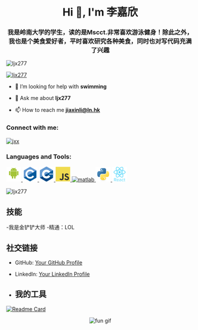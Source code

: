 <h1 align="center">Hi 👋, I'm 李嘉欣</h1>
<h3 align="center">我是岭南大学的学生，读的是Mscct.非常喜欢游泳健身！除此之外，我也是个美食爱好者，平时喜欢研究各种美食，同时也对写代码充满了兴趣</h3>

<p align="left"> <img src="https://komarev.com/ghpvc/?username=ljx277&label=Profile%20views&color=0e75b6&style=flat" alt="ljx277" /> </p>

<p align="left"> <a href="https://github.com/ryo-ma/github-profile-trophy"><img src="https://github-profile-trophy.vercel.app/?username=ljx277" alt="ljx277" /></a> </p>

- 🤝 I’m looking for help with **swimming**

- 💬 Ask me about **ljx277**

- 📫 How to reach me **jiaxinli@ln.hk**

<h3 align="left">Connect with me:</h3>
<p align="left">
<a href="https://fb.com/jxx" target="blank"><img align="center" src="https://raw.githubusercontent.com/rahuldkjain/github-profile-readme-generator/master/src/images/icons/Social/facebook.svg" alt="jxx" height="30" width="40" /></a>
</p>

<h3 align="left">Languages and Tools:</h3>
<p align="left"> <a href="https://developer.android.com" target="_blank" rel="noreferrer"> <img src="https://raw.githubusercontent.com/devicons/devicon/master/icons/android/android-original-wordmark.svg" alt="android" width="40" height="40"/> </a> <a href="https://www.cprogramming.com/" target="_blank" rel="noreferrer"> <img src="https://raw.githubusercontent.com/devicons/devicon/master/icons/c/c-original.svg" alt="c" width="40" height="40"/> </a> <a href="https://www.w3schools.com/cpp/" target="_blank" rel="noreferrer"> <img src="https://raw.githubusercontent.com/devicons/devicon/master/icons/cplusplus/cplusplus-original.svg" alt="cplusplus" width="40" height="40"/> </a> <a href="https://developer.mozilla.org/en-US/docs/Web/JavaScript" target="_blank" rel="noreferrer"> <img src="https://raw.githubusercontent.com/devicons/devicon/master/icons/javascript/javascript-original.svg" alt="javascript" width="40" height="40"/> </a> <a href="https://www.mathworks.com/" target="_blank" rel="noreferrer"> <img src="https://upload.wikimedia.org/wikipedia/commons/2/21/Matlab_Logo.png" alt="matlab" width="40" height="40"/> </a> <a href="https://www.python.org" target="_blank" rel="noreferrer"> <img src="https://raw.githubusercontent.com/devicons/devicon/master/icons/python/python-original.svg" alt="python" width="40" height="40"/> </a> <a href="https://reactjs.org/" target="_blank" rel="noreferrer"> <img src="https://raw.githubusercontent.com/devicons/devicon/master/icons/react/react-original-wordmark.svg" alt="react" width="40" height="40"/> </a> </p>

<p><img align="center" src="https://github-readme-stats.vercel.app/api/top-langs?username=ljx277&show_icons=true&locale=en&layout=compact" alt="ljx277" /></p>


## 技能
  -我是金铲铲大师
  -精通：LOL

## 社交链接
- GitHub: [Your GitHub Profile](https://github.com/ljx277)
- LinkedIn: [Your LinkedIn Profile](https://www.linkedin.com/in/ljx277)

- ## 我的工具
[![Readme Card](https://github-readme-stats.vercel.app/api?username=ljx277&title_color=ffffff&icon_color=bb2acf&text_color=daf7dc&bg_color=151515)](https://github.com/anuraghazra/github-readme-stats)


<!-- 添加趣味动图 -->
<p align="center">
  <img   src="https://media.giphy.com/media/JIX9t2j0ZTN9S/giphy.gif" alt="fun gif" width="300"/>
</p>
